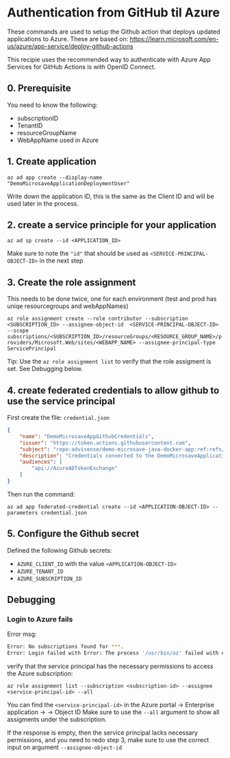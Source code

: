 # Authentication from GitHub til Azure

These commands are used to setup the Github action that deploys updated applications to Azure.
These are based on: <https://learn.microsoft.com/en-us/azure/app-service/deploy-github-actions>

This recipie uses the recommended way to authenticate with Azure App Services for GitHub Actions is with OpenID Connect.

## 0. Prerequisite

You need to know the following:

- subscriptionID
- TenantID
- resourceGroupName
- WebAppName used in Azure

## 1. Create application

```az ad app create --display-name "DemoMicrosaveApplicationDeploymentUser"```

Write down the application ID, this is the same as the Client ID and will be used later in the process.


## 2. create a service principle for your application

```az ad sp create --id <APPLICATION_ID>```

Make sure to note the ```"id"``` that should be used as ```<SERVICE-PRINCIPAL-OBJECT-ID>``` in the next step

## 3. Create the role assignment

This needs to be done twice, one for each environment (test and prod has uniqe resourcegroups and webAppNames)

```az role assignment create --role contributor --subscription <SUBSCRIPTION_ID> --assignee-object-id  <SERVICE-PRINCIPAL-OBJECT-ID> --scope subscriptions/<SUBSCRIPTION_ID>/resourceGroups/<RESOURCE_GROUP_NAME>/providers/Microsoft.Web/sites/<WEBAPP_NAME> --assignee-principal-type ServicePrincipal```

Tip: Use the ```az role assignment list``` to verify that the role assigment is set. See Debugging below.

## 4. create federated credentials to allow github to use the service principal

First create the file: ```credential.json```

```json
{
    "name": "DemoMicrosaveAppGithubCredentials",
    "issuer": "https://token.actions.githubusercontent.com",
    "subject": "repo:advisense/demo-microsave-java-docker-app:ref:refs/heads/main",
    "description": "Credentials connected to the DemoMicrosaveApplicationDeploymentUser",
    "audiences": [
        "api://AzureADTokenExchange"
    ]
}
```

Then run the command:

```az ad app federated-credential create --id <APPLICATION-OBJECT-ID> --parameters credential.json```

## 5. Configure the Github secret

Defined the following Github secrets:
- ```AZURE_CLIENT_ID``` with the value ```<APPLICATION-OBJECT-ID>```
- ```AZURE_TENANT_ID```
- ```AZURE_SUBSCRIPTION_ID```


## Debugging

### Login to Azure fails

Error msg:

```bash
Error: No subscriptions found for ***.
Error: Login failed with Error: The process '/usr/bin/az' failed with exit code 1. Double check if the 'auth-type' is correct. Refer to https://github.com/Azure/login#readme for more information.
```

verify that the service principal has the necessary permissions to access the Azure subscription:

```az role assignment list --subscription <subscription-id> --assignee <service-principal-id> --all```

You can find the ```<service-principal-id>``` in the Azure portal -> Enterprise application -> <your application> -> Object ID
Make sure to use the ```--all``` argument to show all assigments under the subscription.

If the response is empty, then the service principal lacks necessary permissions, and you need to redo step 3, make sure to use the correct input on argument ```--assignee-object-id```

